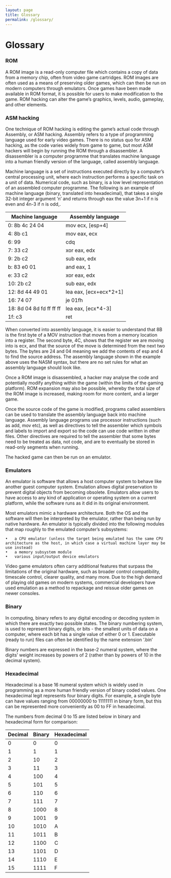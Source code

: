 ```yaml
---
layout: page
title: Glossary
permalink: /glossary/
---
```


# **Glossary**

### ROM

A ROM image is a read-only computer file which contains a copy of data from a memory chip, often from video game cartridges. ROM images are often used as a means of preserving older games, which can then be run on modern computers through emulators. Once games have been made available in ROM format, it is possible for users to make modification to the game. ROM hacking can alter the game’s graphics, levels, audio, gameplay, and other elements.


### ASM hacking

One technique of ROM hacking is editing the game’s actual code through Assembly, or ASM hacking. Assembly refers to a type of programming language used for early video games. There is no status quo for ASM hacking, as the code varies widely from game to game, but most ASM hackers will begin by running the ROM through a disassembler. A disassembler is a computer programme that translates machine language into a human friendly version of the language, called assembly language.

Machine language is a set of instructions executed directly by a computer’s central processing unit, where each instruction performs a specific task on a unit of data. Numerical code, such as binary, is a low level representation of an assembled computer programme. The following is an example of machine language (binary, translated into hexadecimal), that takes a single 32-bit integer argument ’n’ and returns through eax the value 3n+1 if n is even and 4n-3 if n is odd,.

|     Machine language 			|		Assembly language    |
|---------------------------|------------------------|
| 0:   8b 4c 24 04 					| mov  ecx, [esp+4]      |
| 4:   8b c1       					| mov  eax, ecx          |
| 6:   99          					| cdq                    |
| 7:   33 c2       					| xor  eax, edx          |
| 9:   2b c2       					| sub  eax, edx          |
| b:   83 e0 01    					| and  eax, 1            |
| e:   33 c2       					| xor  eax, edx          |
| 10:   2b c2      					| sub  eax, edx          |
| 12:   8d 44 49 01					| lea  eax, [ecx+ecx*2+1]|
| 16:   74 07      					| je   01fh              |
| 18:   8d 04 8d fd ff ff ff| lea  eax, [ecx*4-3]    |
| 1f:   c3         					| ret                    |

When converted into assembly language, it is easier to understand that 8B is the first byte of a MOV instruction that moves from a memory location into a register.  The second byte, 4C, shows that the register we are moving into is ecx, and that the source of the move is determined from the next two bytes. The bytes are 24 and 04 meaning we add the contents of esp and 4 to find the source address. The assembly language shown in the example above uses the NASM syntax, but there are no set rules for what an assembly language should look like.

Once a ROM image is disassembled, a hacker may analyse the code and potentially modify anything within the game (within the limits of the gaming platform). ROM expansion may also be possible, whereby the total size of the ROM image is increased, making room for more content, and a larger game.

Once the source code of the game is modified, programs called assemblers can be used to translate the assembly language back into machine language. Assembly language programs use processor instructions (such as add, mov etc), as well as directives to tell the assembler which symbols and labels to import and export so the code can use code written in other files. Other directives are required to tell the assembler that some bytes need to be treated as data, not code, and are to eventually be stored in read-only segments when running.

The hacked game can then be run on an emulator.

### Emulators

An emulator is software that allows a host computer system to behave like another guest computer system. Emulation allows digital preservation to prevent digital objects from becoming obsolete. Emulators allow users to have access to any kind of application or operating system on a current platform, while the software runs as it did in its original environment.

Most emulators mimic a hardware architecture. Both the OS and the software will then be interpreted by the emulator, rather than being run by native hardware. An emulator is typically divided into the following modules that map roughly to the emulated computer’s subsystems:

	•	a CPU emulator (unless the target being emulated has the same CPU architecture as the host, in which case a virtual machine layer may be use instead)
	•	a memory subsystem module
	•	various input/output device emulators

Video game emulators often carry additional features that surpass the limitations of the original hardware, such as broader control compatibility, timescale control, clearer quality, and many more. Due to the high demand of playing old games on modern systems, commercial developers have used emulation as a method to repackage and reissue older games on newer consoles.

### Binary

In computing, binary refers to any digital encoding or decoding system in which there are exactly two possible states. The binary numbering system, is used to represent binary digits, or bits - the smallest units of data on a computer, where each bit has a single value of either 0 or 1. Executable (ready to run) files can often be identified by the name extension ‘.bin’

Binary numbers are expressed in the base-2 numeral system, where the digits’ weight increases by powers of 2 (rather than by powers of 10 in the decimal system).

### Hexadecimal

Hexadecimal is a base 16 numeral system which is widely used in programming as a more human friendly version of binary coded values. One hexadecimal legit represents four binary digits. For example, a single byte can have values ranging from 00000000 to 11111111 in binary form, but this can be represented more conveniently as 00 to FF in hexadecimal.

The numbers from decimal 0 to 15 are listed below in binary and hexadecimal form for comparison:

|Decimal |	  Binary |		Hexadecimal  |
|--------|-----------|-----------------|
|0			 |  0		     | 0               |
|1			 |  1		     | 1               |
|2			 |  10		   | 2               |
|3			 |  11		   | 3               |
|4			 |  100		   | 4               |
|5			 |  101		   | 5               |
|6			 |  110		   | 6               |
|7			 |  111		   | 7               |
|8			 |  1000		 | 8               |
|9			 |  1001		 | 9               |
|10	     |  1010		 | A               |
|11		   |  1011		 | B               |
|12		   |  1100		 | C               |
|13		   |  1101		 | D               |
|14		   |  1110		 | E               |
|15		   |  1111		 | F               |
